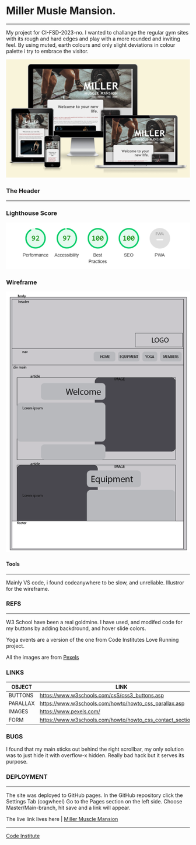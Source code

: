 # Miller Musle Mansion.
--------------------------------------------------------------------------------
My project for CI-FSD-2023-no. 
I wanted to challange the regular gym sites with its rough and hard edges and play with a more rounded and inviting feel. By using muted, earth colours and only slight deviations in colour palette i try to embrace the visitor. 

![Screenshots Responsive Design](assets/images/responsive.png "Screenshots Responsive Design")

### The Header
--------------------------------------------------------------------------------

### Lighthouse Score

![Lighthouse](assets/images/lighthouse.png "Lighthouse Scores")



### Wireframe 
![Wireframe](assets/images/Wireframe.png "Wireframe")

#### Tools
--------------------------------------------------------------------------------
Mainly VS code, i found codeanywhere to be slow, and unreliable.
Illustror for the wireframe. 

### REFS
--------------------------------------------------------------------------------
W3 School have been a real goldmine. 
I have used, and modifed code for my buttons by adding backdround, and hover slide colors. 

Yoga events are a version of the one from Code Institutes Love Running project. 

All the images are from  [Pexels](https://www.pexels.com) 

### LINKS 

| OBJECT | LINK |
| ------ | ------ |
| BUTTONS | <https://www.w3schools.com/csS/css3_buttons.asp> |
| PARALLAX | <https://www.w3schools.com/howto/howto_css_parallax.asp> |
| IMAGES | https://www.pexels.com/ |
| FORM | <https://www.w3schools.com/howto/howto_css_contact_section.asp> |

### BUGS 
I found that my main sticks out behind the right scrollbar, my only solution was to just hide it with overflow-x hidden. Really bad hack but it serves its purpose.  

### DEPLOYMENT
--------------------------------------------------------------------------------
The site was deployed to GitHub pages. 
In the GitHub repository click the Settings Tab (cogwheel)
Go to the Pages section on the left side. 
Choose Master/Main-branch, hit save and a link will appear. 

The live link lives here | [Miller Muscle Mansion](https://zakenaio.github.io/ci2023dfs-p1-site-main/)

--------------------------------------------------------------------------------
[Code Institute](https://codeinstiture.net)

